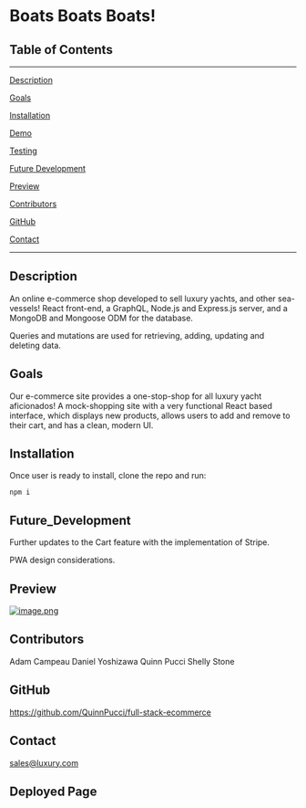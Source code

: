 # Boats Boats Boats!

## Table of Contents
--------------------------------------
[Description](#Description)

[Goals](#Goals)

[Installation](#Installation)

[Demo](#Demo)

[Testing](#Testing)

[Future Development](#Future_Development)

[Preview](#Preview)

[Contributors](#Contributors)

[GitHub](#GitHub)

[Contact](#Contact)


--------------------------------------

## Description

An online e-commerce shop developed to sell luxury yachts, and other sea-vessels! React front-end, a GraphQL, Node.js and Express.js server, and a MongoDB and Mongoose ODM for the database.

Queries and mutations are used for retrieving, adding, updating and deleting data.

## Goals

Our e-commerce site provides a one-stop-shop for all luxury yacht aficionados! A mock-shopping site with a very functional React based interface, which displays new products, allows users to add and remove to their cart, and has a clean, modern UI.

## Installation 

Once user is ready to install, clone the repo and run:

`npm i`


## Future_Development

Further updates to the Cart feature with the implementation of Stripe.

PWA design considerations.

## Preview

[![image.png](https://i.postimg.cc/63DNTjtZ/image.png)](https://postimg.cc/mzNn5ScZ)

## Contributors

Adam Campeau
Daniel Yoshizawa
Quinn Pucci
Shelly Stone

## GitHub

https://github.com/QuinnPucci/full-stack-ecommerce

## Contact

sales@luxury.com


## Deployed Page
